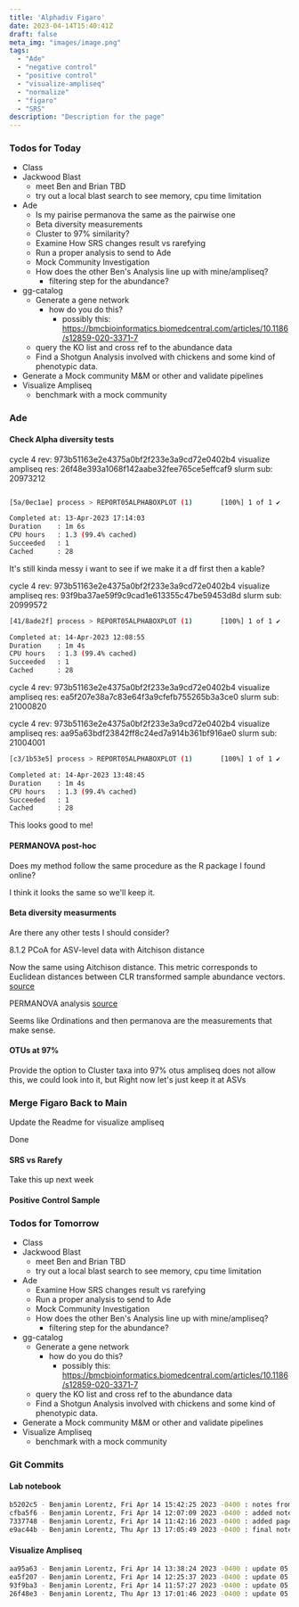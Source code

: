 ```yaml
---
title: 'Alphadiv Figaro'
date: 2023-04-14T15:40:41Z
draft: false
meta_img: "images/image.png"
tags:
  - "Ade"
  - "negative control"
  - "positive control"
  - "visualize-ampliseq"
  - "normalize"
  - "figaro"
  - "SRS"
description: "Description for the page"
---
```


### Todos for Today

- Class
- Jackwood Blast
  - meet Ben and Brian TBD
  - try out a local blast search to see memory, cpu time limitation
- Ade
  - Is my pairise permanova the same as the pairwise one
  - Beta diversity measurements
  - Cluster to 97% similarity?
  - Examine How SRS changes result vs rarefying
  - Run a proper analysis to send to Ade
  - Mock Community Investigation
  - How does the other Ben's Analysis line up with mine/ampliseq?
    - filtering step for the abundance?
- gg-catalog
  - Generate a gene network 
    - how do you do this?
      - possibly this: https://bmcbioinformatics.biomedcentral.com/articles/10.1186/s12859-020-3371-7
  - query the KO list and cross ref to the abundance data
  - Find a Shotgun Analysis involved with chickens and some kind of phenotypic data.
- Generate a Mock community M&M or other and validate pipelines
- Visualize Ampliseq
  - benchmark with a mock community

### Ade

#### Check Alpha diversity tests

cycle 4 rev: 973b51163e2e4375a0bf2f233e3a9cd72e0402b4
visualize ampliseq res: 26f48e393a1068f142aabe32fee765ce5effcaf9 
slurm sub: 20973212

```bash

[5a/0ec1ae] process > REPORT05ALPHABOXPLOT (1)       [100%] 1 of 1 ✔

Completed at: 13-Apr-2023 17:14:03
Duration    : 1m 6s
CPU hours   : 1.3 (99.4% cached)
Succeeded   : 1
Cached      : 28

```

It's still kinda messy i want to see if we make it a df first then a kable?

cycle 4 rev: 973b51163e2e4375a0bf2f233e3a9cd72e0402b4
visualize ampliseq res: 93f9ba37ae59f9c9cad1e613355c47be59453d8d
slurm sub: 20999572

```bash
[41/8ade2f] process > REPORT05ALPHABOXPLOT (1)       [100%] 1 of 1 ✔

Completed at: 14-Apr-2023 12:08:55
Duration    : 1m 4s
CPU hours   : 1.3 (99.4% cached)
Succeeded   : 1
Cached      : 28
```

cycle 4 rev: 973b51163e2e4375a0bf2f233e3a9cd72e0402b4
visualize ampliseq res: ea5f207e38a7c83e64f3a9cfefb755265b3a3ce0
slurm sub: 21000820



cycle 4 rev: 973b51163e2e4375a0bf2f233e3a9cd72e0402b4
visualize ampliseq res: aa95a63bdf23842ff8c24ed7a914b361bf916ae0
slurm sub: 21004001

```bash
[c3/1b53e5] process > REPORT05ALPHABOXPLOT (1)       [100%] 1 of 1 ✔

Completed at: 14-Apr-2023 13:48:45
Duration    : 1m 4s
CPU hours   : 1.3 (99.4% cached)
Succeeded   : 1
Cached      : 28
```

This looks good to me!

#### PERMANOVA post-hoc

Does my method follow the same procedure as the R package I found online?

I think it looks the same so we'll keep it. 

#### Beta diversity measurments

Are there any other tests I should consider?

8.1.2 PCoA for ASV-level data with Aitchison distance

Now the same using Aitchison distance. This metric corresponds to Euclidean distances between CLR transformed sample abundance vectors. [source](https://microbiome.github.io/course_2021_radboud/beta-diversity.html)

PERMANOVA analysis [source](https://microbiome.github.io/OMA/beta-diversity.html)

Seems like Ordinations and then permanova are the measurements that make sense.

#### OTUs at 97% 

Provide the option to Cluster taxa into 97% otus
ampliseq does not allow this, we could look into it, but Right now let's just keep it at ASVs

### Merge Figaro Back to Main

Update the Readme for visualize ampliseq

Done

#### SRS vs Rarefy

Take this up next week

#### Positive Control Sample


### Todos for Tomorrow

- Class
- Jackwood Blast
  - meet Ben and Brian TBD
  - try out a local blast search to see memory, cpu time limitation
- Ade
  - Examine How SRS changes result vs rarefying
  - Run a proper analysis to send to Ade
  - Mock Community Investigation
  - How does the other Ben's Analysis line up with mine/ampliseq?
    - filtering step for the abundance?
- gg-catalog
  - Generate a gene network 
    - how do you do this?
      - possibly this: https://bmcbioinformatics.biomedcentral.com/articles/10.1186/s12859-020-3371-7
  - query the KO list and cross ref to the abundance data
  - Find a Shotgun Analysis involved with chickens and some kind of phenotypic data.
- Generate a Mock community M&M or other and validate pipelines
- Visualize Ampliseq
  - benchmark with a mock community
  
### Git Commits

#### Lab notebook

```bash
b5202c5 - Benjamin Lorentz, Fri Apr 14 15:42:25 2023 -0400 : notes from figaro, alpha div and new notes
cfba5f6 - Benjamin Lorentz, Fri Apr 14 12:07:09 2023 -0400 : added notes before lunch
7337748 - Benjamin Lorentz, Fri Apr 14 11:42:16 2023 -0400 : added page for friday
e9ac44b - Benjamin Lorentz, Thu Apr 13 17:05:49 2023 -0400 : final notes for thurs
```

#### Visualize Ampliseq

```bash
aa95a63 - Benjamin Lorentz, Fri Apr 14 13:38:24 2023 -0400 : update 05
ea5f207 - Benjamin Lorentz, Fri Apr 14 12:25:37 2023 -0400 : update 05
93f9ba3 - Benjamin Lorentz, Fri Apr 14 11:57:27 2023 -0400 : update 05
26f48e3 - Benjamin Lorentz, Thu Apr 13 17:01:46 2023 -0400 : update 05
```
